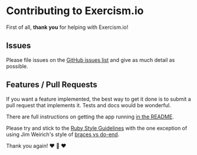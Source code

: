 # Contributing to Exercism.io

First of all, **thank you** for helping with Exercism.io!

## Issues
Please file issues on the [GitHub issues list](https://github.com/kytrinyx/exercism.io/issues) and give as much detail as possible.

## Features / Pull Requests

If you want a feature implemented, the best way to get it done is to submit a pull request that implements it. Tests and docs would be wonderful.

There are full instructions on getting the app running [in the README](https://github.com/kytrinyx/exercism.io/blob/master/README.md).

Please try and stick to the [Ruby Style Guidelines](https://github.com/styleguide/ruby) with the one exception of using Jim Weirich's style of [braces vs do-end](http://onestepback.org/index.cgi/Tech/Ruby/BraceVsDoEnd.rdoc).

Thank you again!
:heart: :sparkling_heart: :heart:
